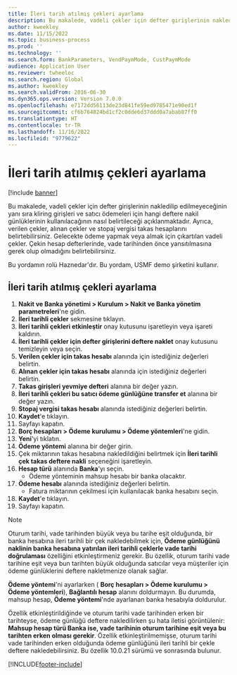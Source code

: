 ```yaml
---
title: İleri tarih atılmış çekleri ayarlama
description: Bu makalede, vadeli çekler için defter girişlerinin nakledilip edilmeyeceğinin yanı sıra kliring girişleri ve satıcı ödemeleri için hangi deftere nakil günlüklerinin kullanılacağının nasıl belirtileceği açıklanmaktadır.
author: kweekley
ms.date: 11/15/2022
ms.topic: business-process
ms.prod: ''
ms.technology: ''
ms.search.form: BankParameters, VendPaymMode, CustPaymMode
audience: Application User
ms.reviewer: twheeloc
ms.search.region: Global
ms.author: kweekley
ms.search.validFrom: 2016-06-30
ms.dyn365.ops.version: Version 7.0.0
ms.openlocfilehash: e7172dd56113de23d841fe59ed9785471e90ed1f
ms.sourcegitcommit: cf6b764824bd1cf2c0dde6d37ddd0a7abab87ff0
ms.translationtype: HT
ms.contentlocale: tr-TR
ms.lasthandoff: 11/16/2022
ms.locfileid: "9779622"
---
```

# <a name="set-up-postdated-checks"></a>İleri tarih atılmış çekleri ayarlama

[!include [banner](../../includes/banner.md)]

Bu makalede, vadeli çekler için defter girişlerinin nakledilip edilmeyeceğinin yanı sıra kliring girişleri ve satıcı ödemeleri için hangi deftere nakil günlüklerinin kullanılacağının nasıl belirtileceği açıklanmaktadır. Ayrıca, verilen çekler, alınan çekler ve stopaj vergisi takas hesaplarını belirtebilirsiniz. Gelecekte ödeme yapmak veya almak için çıkartılan vadeli çekler. Çekin hesap defterlerinde, vade tarihinden önce yansıtılmasına gerek olup olmadığını belirtebilirsiniz.



Bu yordamın rolü Haznedar'dır. Bu yordam, USMF demo şirketini kullanır.


## <a name="set-up-postdated-checks"></a>İleri tarih atılmış çekleri ayarlama
1. **Nakit ve Banka yönetimi > Kurulum > Nakit ve Banka yönetim parametreleri**'ne gidin.
2. **İleri tarihli çekler** sekmesine tıklayın.
3. **İleri tarihli çekleri etkinleştir** onay kutusunu işaretleyin veya işareti kaldırın.
4. **İleri tarihli çekler için defter girişlerini deftere naklet** onay kutusunu temizleyin veya seçin.
5. **Verilen çekler için takas hesabı** alanında için istediğiniz değerleri belirtin.
6. **Alınan çekler için takas hesabı** alanında için istediğiniz değerleri belirtin.
7. **Takas girişleri yevmiye defteri** alanına bir değer yazın.
8. **İleri tarihli çekleri bu satıcı ödeme günlüğüne transfer et** alanına bir değer yazın.
9. **Stopaj vergisi takas hesabı** alanında istediğiniz değerleri belirtin.
10. **Kaydet**'e tıklayın.
11. Sayfayı kapatın.
12. **Borç hesapları > Ödeme kurulumu > Ödeme yöntemleri**'ne gidin.
13. **Yeni**'yi tıklatın.
14. **Ödeme yöntemi** alanına bir değer girin.
15. Çek miktarının takas hesabına nakledildiğini belirtmek için **İleri tarihli çek takas deftere nakli** seçeneğini işaretleyin.
16. **Hesap türü** alanında **Banka**'yı seçin.
    * Ödeme yönteminin mahsup hesabı bir banka olacaktır.  
17. **Ödeme hesabı** alanında istediğiniz değerleri belirtin.
    * Fatura miktarının çekilmesi için kullanılacak banka hesabını seçin.  
18. **Kaydet**'e tıklayın.
19. Sayfayı kapatın.
> [!NOTE]
> Oturum tarihi, vade tarihinden büyük veya bu tarihe eşit olduğunda, bir banka hesabına ileri tarihli bir çek nakledebilmek için, **Ödeme günlüğünü naklinin banka hesabına yatırılan ileri tarihli çeklerle vade tarihi doğrulaması** özelliğini etkinleştirmeniz gerekir. Bu özellik, oturum tarihi vade tarihine eşit veya bun tarihten büyük olduğunda satıcılar veya müşteriler için ödeme günlüklerini deftere nakletmenize olanak sağlar.
> 
> **Ödeme yöntemi**'ni ayarlarken ( **Borç hesapları > Ödeme kurulumu > Ödeme yöntemleri**), **Bağlantılı hesap** alanını doldurmayın. Bu durumda, mahsup hesap, **Ödeme yöntemi**'nde ayarlanan banka hesabıyla doldurulur.
>  
> Özellik etkinleştirildiğinde ve oturum tarihi vade tarihinden erken bir tarihteyse, ödeme günlüğü deftere nakledilirken şu hata iletisi görüntülenir: **Mahsup hesap türü Banka ise, vade tarihinin oturum tarihine eşit veya bu tarihten erken olması gerekir**. Özellik etkinleştirilmemişse, oturum tarihi vade tarihinden erken olduğunda ödeme günlüğünü ileri tarihli bir çekle deftere nakledebilirsiniz.
> Bu özellik 10.0.21 sürümü ve sonrasında bulunur.    

[!INCLUDE[footer-include](../../../includes/footer-banner.md)]
